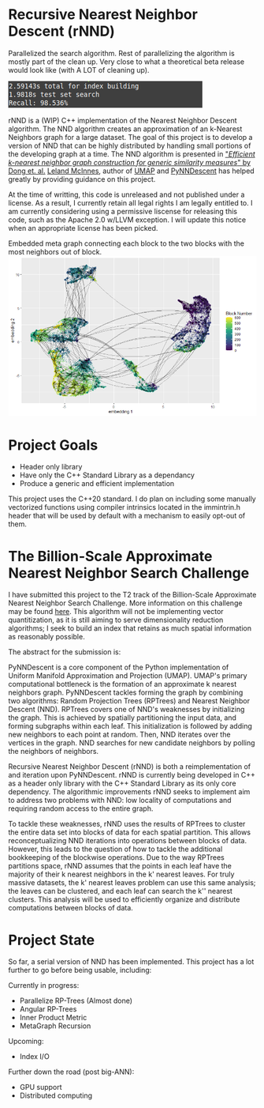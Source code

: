 # Recursive Nearest Neighbor Descent (rNND)

Parallelized the search algorithm. Rest of parallelizing the algorithm is mostly part of the clean up. Very close to what a theoretical beta release would look like (with A LOT of cleaning up). 

![Sample MNIST Fashion Results](MNIST-Fashion-9-1-21.png)

rNND is a (WIP) C++ implementation of the Nearest Neighbor Descent algorithm. The NND algorithm creates an approximation of an k-Nearest Neighbors graph for a large dataset. The goal of this project is to develop a version of NND that can be highly distributed by handling small portions of the developing graph at a time.
The NND algorithm is presented in ["*Efficient k-nearest neighbor graph construction for generic similarity measures*" by Dong et. al.](https://doi.org/10.1145/1963405.1963487)
[Leland McInnes](https://github.com/lmcinnes), author of [UMAP](https://github.com/lmcinnes/umap) and [PyNNDescent](https://github.com/lmcinnes/pynndescent) has helped greatly by providing guidance on this project.

At the time of writting, this code is unreleased and not published under a license. As a result, I currently retain all legal rights I am legally entitled to. I am currently considering using a permissive liscense for releasing this code, such as the Apache 2.0 w/LLVM exception. I will update this notice when an appropriate license has been picked.


Embedded meta graph connecting each block to the two blocks with the most neighbors out of block.
![Meta Graph Embedding](Meta-Graph-Embedding.png)


# Project Goals

- Header only library
- Have only the C++ Standard Library as a dependancy
- Produce a generic and efficient implementation

This project uses the C++20 standard. I do plan on including some manually vectorized functions using compiler intrinsics located in the immintrin.h header that will be used by default with a mechanism to easily opt-out of them.

# The Billion-Scale Approximate Nearest Neighbor Search Challenge 

I have submitted this project to the T2 track of the Billion-Scale Approximate Nearest Neighbor Search Challenge. More information on this challenge may be found [here](https://big-ann-benchmarks.com/). This algorithm will not be implementing vector quantitization, as it is still aiming to serve dimensionality reduction algorithms; I seek to build an index that retains as much spatial information as reasonably possible.

The abstract for the submission is:

PyNNDescent is a core component of the Python implementation of Uniform Manifold Approximation and Projection (UMAP). UMAP's primary computational bottleneck is the formation of an approximate k nearest neighbors graph. PyNNDescent tackles forming the graph by combining two algorithms: Random Projection Trees (RPTrees) and Nearest Neighbor Descent (NND). RPTrees covers one of NND's weaknesses by initializing the graph. This is achieved by spatially partitioning the input data, and forming subgraphs within each leaf. This initialization is followed by adding new neighbors to each point at random. Then, NND iterates over the vertices in the graph. NND searches for new candidate neighbors by polling the neighbors of neighbors.

Recursive Nearest Neighbor Descent (rNND) is both a reimplementation of and iteration upon PyNNDescent. rNND is currently being developed in C++ as a header only library with the C++ Standard Library as its only core dependency. The algorithmic improvements rNND seeks to implement aim to address two problems with NND: low locality of computations and requiring random access to the entire graph.

To tackle these weaknesses, rNND uses the results of RPTrees to cluster the entire data set into blocks of data for each spatial partition. This allows reconceptualizing NND iterations into operations between blocks of data. However, this leads to the question of how to tackle the additional bookkeeping of the blockwise operations. Due to the way RPTrees partitions space, rNND assumes that the points in each leaf have the majority of their k nearest neighbors in the k' nearest leaves. For truly massive datasets, the k' nearest leaves problem can use this same analysis; the leaves can be clustered, and each leaf can search the k'' nearest clusters. This analysis will be used to efficiently organize and distribute computations between blocks of data.

# Project State

So far, a serial version of NND has been implemented. This project has a lot further to go before being usable, including:

Currently in progress:
- Parallelize RP-Trees (Almost done)
- Angular RP-Trees
- Inner Product Metric
- MetaGraph Recursion

Upcoming:

- Index I/O

Further down the road (post big-ANN):
- GPU support
- Distributed computing

